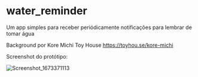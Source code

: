 # water_reminder

Um app simples para receber periódicamente notificações para lembrar de tomar água

Background por Kore Michi
Toy House https://toyhou.se/kore-michi

Screenshot do protótipo:

![Screenshot_1673371113](https://user-images.githubusercontent.com/74992013/211620244-da816b46-69dc-4903-84e7-4e173a0f48cb.png)

